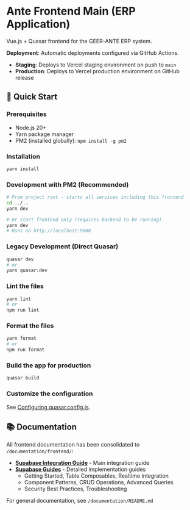 # Ante Frontend Main (ERP Application)

Vue.js + Quasar frontend for the GEER-ANTE ERP system.

**Deployment**: Automatic deployments configured via GitHub Actions.
- **Staging**: Deploys to Vercel staging environment on push to `main`
- **Production**: Deploys to Vercel production environment on GitHub release

## 🚀 Quick Start

### Prerequisites
- Node.js 20+
- Yarn package manager
- PM2 (installed globally): `npm install -g pm2`

### Installation
```bash
yarn install
```

### Development with PM2 (Recommended)
```bash
# From project root - starts all services including this frontend
cd ../..
yarn dev

# Or start frontend only (requires backend to be running)
yarn dev
# Runs on http://localhost:9000
```

### Legacy Development (Direct Quasar)
```bash
quasar dev
# or
yarn quasar:dev
```


### Lint the files
```bash
yarn lint
# or
npm run lint
```


### Format the files
```bash
yarn format
# or
npm run format
```



### Build the app for production
```bash
quasar build
```

### Customize the configuration
See [Configuring quasar.config.js](https://v2.quasar.dev/quasar-cli-vite/quasar-config-js).

## 📚 Documentation

All frontend documentation has been consolidated to `/documentation/frontend/`:

- **[Supabase Integration Guide](/documentation/frontend/supabase-integration.md)** - Main integration guide
- **[Supabase Guides](/documentation/frontend/supabase/)** - Detailed implementation guides
  - Getting Started, Table Composables, Realtime Integration
  - Component Patterns, CRUD Operations, Advanced Queries
  - Security Best Practices, Troubleshooting

For general documentation, see `/documentation/README.md`
